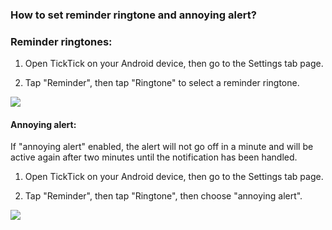 ### How to set reminder ringtone and annoying alert?

### Reminder ringtones:

1. Open TickTick on your Android device, then go to the Settings tab page.

2. Tap "Reminder", then tap "Ringtone" to select a reminder ringtone.

![](../../../images/ticktick-android-app/reminder/3.5.3.1.png)

#### Annoying alert:

If "annoying alert" enabled, the alert will not go off in a minute and will be active again after two minutes until the notification has been handled.

1. Open TickTick on your Android device, then go to the Settings tab page.

2. Tap "Reminder", then tap "Ringtone", then choose "annoying alert".

![](../../../images/ticktick-android-app/reminder/3.5.3.2.png)

